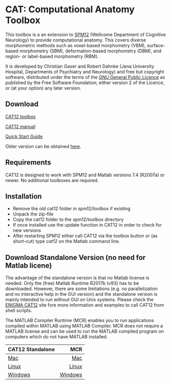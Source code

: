 # CAT: Computational Anatomy Toolbox
This toolbox is a an extension to [SPM12](http://www.fil.ion.ucl.ac.uk/spm/software/spm12/) (Wellcome Department of Cognitive Neurology) to provide computational anatomy. This covers diverse morphometric methods such as voxel-based morphometry (VBM), surface-based morphometry (SBM), deformation-based morphometry (DBM), and region- or label-based morphometry (RBM).

It is developed by Christian Gaser and Robert Dahnke (Jena University Hospital, Departments of Psychiatry and Neurology) and free but copyright software, distributed under the terms of the [GNU General Public Licence](http://www.gnu.org/licenses/gpl-2.0.html) as published by the Free Software Foundation; either version 2 of the Licence, or (at your option) any later version.

## Download
[CAT12 toolbox](http://141.35.69.218/cat12/cat12_latest.zip)

[CAT12 manual](http://141.35.69.218/cat12/CAT12-Manual.pdf)

[Quick Start Guide](https://neuro-jena.github.io/cat12-html/cat_starting.html)

Older version can be obtained [here](http://141.35.69.218/cat12/).


## Requirements
CAT12 is designed to work with SPM12 and Matlab versions 7.4 (R2007a) or newer. No additional toolboxes are required.

## Installation
- Remove the old cat12 folder in spm12/toolbox if existing
- Unpack the zip-file
- Copy the cat12 folder to the spm12/toolbox directory
- If once installed use the update function in CAT12 in order to check for new versions
- After restarting SPM12 either call CAT12 via the toolbox button or (as short-cut) type *cat12* on the Matlab command line.

## Download Standalone Version (no need for Matlab licene)
The advantage of the standalone version is that no Matlab license is needed. Only the (free) Matlab Runtime R2017b (v93) has to be downloaded. However, there are some limitations (e.g. no parallelization and no interactive help in the GUI version) and the standalone version is mainly intended to run without GUI on Unix systems. Please check the [ENIGMA CAT12](https://neuro-jena.github.io/enigma-cat12/#standalone) site fore more information and examples to call CAT12 from shell scripts.

The MATLAB Compiler Runtime (MCR) enables you to run applications compiled within MATLAB using MATLAB Compiler. MCR does not require a MATLAB license and can be used to run the MATLAB compiled program on computers which do not have MATLAB installed.

|CAT12 Standalone|MCR|
|---|---:|
|[Mac](http://141.35.69.218/cat12/cat12_latest_R2017b_MCR_Mac.zip) |[Mac](https://ssd.mathworks.com/supportfiles/downloads/R2017b/deployment_files/R2017b/installers/maci64/MCR_R2017b_maci64_installer.dmg.zip)|
[Linux](http://141.35.69.218/cat12/cat12_latest_R2017b_MCR_Linux.zip) |[Linux](https://ssd.mathworks.com/supportfiles/downloads/R2017b/deployment_files/R2017b/installers/glnxa64/MCR_R2017b_glnxa64_installer.zip)|
[Windows](http://141.35.69.218/cat12/cat12_latest_R2017b_MCR_Win.zip) |[Windows](https://ssd.mathworks.com/supportfiles/downloads/R2017b/deployment_files/R2017b/installers/win64/MCR_R2017b_win64_installer.exe)|